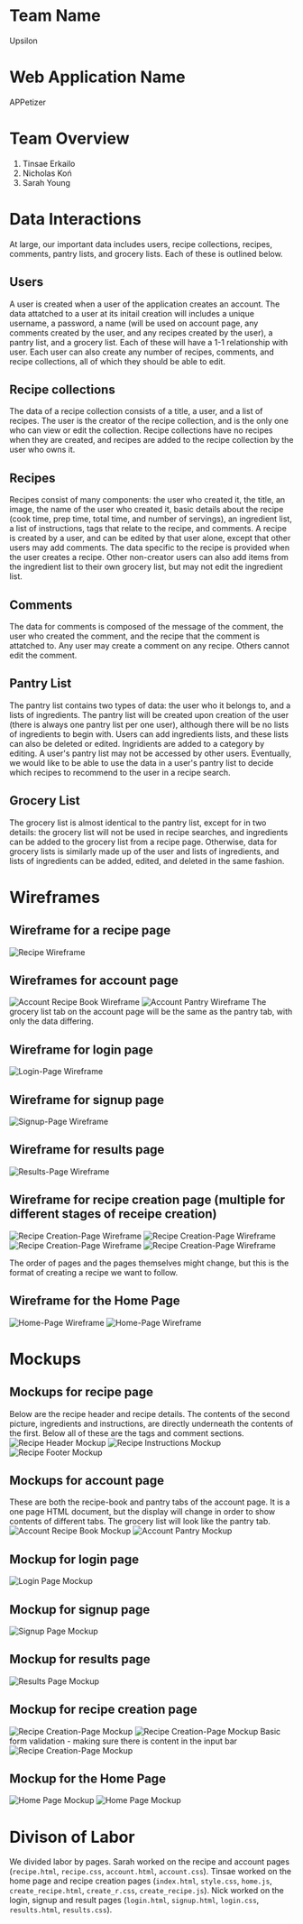 # Team Name 
Upsilon
# Web Application Name 
APPetizer
# Team Overview
1. Tinsae Erkailo 
2. Nicholas Koń 
3. Sarah Young 

# Data Interactions
At large, our important data includes users, recipe collections, recipes, comments, pantry lists, and grocery lists. Each of these is outlined below.
## Users
A user is created when a user of the application creates an account. The data attatched to a user at its initail creation will includes a unique username, a password, a name (will be used on account page, any comments created by the user, and any recipes created by the user), a pantry list, and a grocery list. Each of these will have a 1-1 relationship with user.
Each user can also create any number of recipes, comments, and recipe collections, all of which they should be able to edit.
## Recipe collections
The data of a recipe collection consists of a title, a user, and a list of recipes. The user is the creator of the recipe collection, and is the only one who can view or edit the collection. Recipe collections have no recipes when they are created, and recipes are added to the recipe collection by the user who owns it.
## Recipes
Recipes consist of many components: the user who created it, the title, an image, the name of the user who created it, basic details about the recipe (cook time, prep time, total time, and number of servings), an ingredient list, a list of instructions, tags that relate to the recipe, and comments. A recipe is created by a user, and can be edited by that user alone, except that other users may add comments. The data specific to the recipe is provided when the user creates a recipe. Other non-creator users can also add items from the ingredient list to their own grocery list, but may not edit the ingredient list.
## Comments
The data for comments is composed of the message of the comment, the user who created the comment, and the recipe that the comment is attatched to. Any user may create a comment on any recipe. Others cannot edit the comment.
## Pantry List
The pantry list contains two types of data: the user who it belongs to, and a lists of ingredients. The pantry list will be created upon creation of the user (there is always one pantry list per one user), although there will be no lists of ingredients to begin with. Users can add ingredients lists, and these lists can also be deleted or edited. Ingridients are added to a category by editing. A user's pantry list may not be accessed by other users. Eventually, we would like to be able to use the data in a user's pantry list to decide which recipes to recommend to the user in a recipe search.
## Grocery List
The grocery list is almost identical to the pantry list, except for in two details: the grocery list will not be used in recipe searches, and ingredients can be added to the grocery list from a recipe page. Otherwise, data for grocery lists is similarly made up of the user and lists of ingredients, and lists of ingredients can be added, edited, and deleted in the same fashion.

# Wireframes

## Wireframe for a recipe page
![Recipe Wireframe](wireframes/recipe.png)

## Wireframes for account page
![Account Recipe Book Wireframe](wireframes/recipe_book.png)
![Account Pantry Wireframe](wireframes/pantry.png)
The grocery list tab on the account page will be the same as the pantry tab, with only the data differing.

## Wireframe for login page
![Login-Page Wireframe](wireframes/Login-Page.png)

## Wireframe for signup page
![Signup-Page Wireframe](wireframes/Signup-Page.png)

## Wireframe for results page
![Results-Page Wireframe](wireframes/Results-Page.png)

## Wireframe for recipe creation page (multiple for different stages of receipe creation)
![Recipe Creation-Page Wireframe](wireframes/rc1.png)
![Recipe Creation-Page Wireframe](wireframes/rc2.png)
![Recipe Creation-Page Wireframe](wireframes/rc3.png)
![Recipe Creation-Page Wireframe](wireframes/rc4.png)

The order of pages and the pages themselves might change, but this is the format of creating a recipe we want to follow.

## Wireframe for the Home Page
![Home-Page Wireframe](wireframes/h1.png)
![Home-Page Wireframe](wireframes/h2.png)

# Mockups

## Mockups for recipe page
Below are the recipe header and recipe details. The contents of the second picture, ingredients and instructions, are directly underneath the contents of the first. Below all of these are the tags and comment sections.
![Recipe Header Mockup](mockups/recipe_1.png)
![Recipe Instructions Mockup](mockups/recipe_2.png)
![Recipe Footer Mockup](mockups/recipe_3.png)

## Mockups for account page
These are both the recipe-book and pantry tabs of the account page. It is a one page HTML document, but the display will change in order to show contents of different tabs. The grocery list will look like the pantry tab.
![Account Recipe Book Mockup](mockups/recipe_book.png)
![Account Pantry Mockup](mockups/pantry.png)

## Mockup for login page
![Login Page Mockup](mockups/Login.png)

## Mockup for signup page
![Signup Page Mockup](mockups/Signup.png)

## Mockup for results page
![Results Page Mockup](mockups/Results.png)

## Mockup for recipe creation page
![Recipe Creation-Page Mockup](mockups/mockrc1.png)
![Recipe Creation-Page Mockup](mockups/mockrc2.png)
Basic form validation - making sure there is content in the input bar
![Recipe Creation-Page Mockup](mockups/mockrc3.png)

## Mockup for the Home Page
![Home Page Mockup](mockups/mockh1.png)
![Home Page Mockup](mockups/mockh2.png)




# Divison of Labor
We divided labor by pages. Sarah worked on the recipe and account pages (`recipe.html`, `recipe.css`, `account.html`, `account.css`). Tinsae worked on the home page and recipe creation pages (`index.html`, `style.css`, `home.js`, `create_recipe.html`, `create_r.css`, `create_recipe.js`). Nick worked on the login, signup and result pages (`login.html`, `signup.html`, `login.css`, `results.html`, `results.css`).